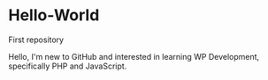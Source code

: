 # Hello-World
First repository

Hello, I'm new to GitHub and interested in learning WP Development, specifically PHP and JavaScript.
